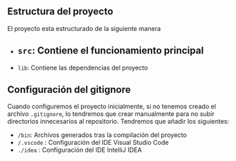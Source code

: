 

## Estructura del proyecto

El proyecto esta estructurado de la siguiente manera

- `src`: Contiene el funcionamiento principal
    -
- `lib`: Contiene las dependencias del proyecto

## Configuración del gitignore
Cuando configuremos el proyecto inicialmente, si no tenemos creado el archivo `.gitignore`, lo tendremos que crear manualmente para
no subir directorios innecesarios al repositorio. Tendremos que añadir los siguientes:

- `/bin`: Archivos generados tras la compilación del proyecto
- `/.vscode` : Configuración del IDE Visual Studio Code
- `./idea` : Configuración del IDE IntelliJ IDEA


